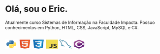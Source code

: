 # Olá, sou o Eric.
Atualmente curso Sistemas de Informação na Faculdade Impacta.
Possuo conhecimentos em Python, HTML, CSS, JavaScript, MySQL e C#.
<div style='display: inline_block'><br>
          <img align="center" alt="Eric-Python" height="30" width="40" src="https://raw.githubusercontent.com/devicons/devicon/master/icons/python/python-original.svg">
          <img align="center" alt="Eric-HTML" height="30" width="40" src="https://raw.githubusercontent.com/devicons/devicon/master/icons/html5/html5-original.svg">
          <img align="center" alt="Eric-CSS" height="30" width="40" src="https://raw.githubusercontent.com/devicons/devicon/master/icons/css3/css3-original.svg">
          <img align="center" alt="Eric-JS" height="30" width="40" src="https://raw.githubusercontent.com/devicons/devicon/master/icons/javascript/javascript-original.svg">
          <img align="center" alt="Eric-MySQL" height="30" width="40"  src="https://raw.githubusercontent.com/devicons/devicon/master/icons/mysql/mysql-original.svg">
          <img align="center" alt="Eric-C+" height="30" width="40"  src="https://raw.githubusercontent.com/devicons/devicon/master/icons/csharp/csharp-original.svg">
</div>

##
